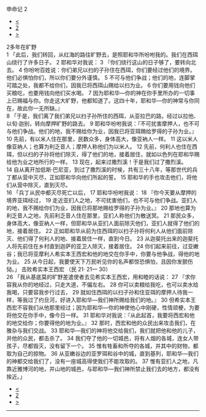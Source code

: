﻿





 申命记 2




* [<](bible/DEU01.md)
* [2](bible/DEU.md)
* [>](bible/DEU03.md)



 
2多年在旷野  
1 「此后，我们转回，从红海的路往旷野去，是照耶和华所吩咐我的。我们在西珥山绕行了许多日子。 
2 耶和华对我说： 
3 『你们绕行这山的日子够了，要转向北去。 
4 你吩咐百姓说：你们弟兄以扫的子孙住在西珥，你们要经过他们的境界。他们必惧怕你们，所以你们要分外谨慎。 
5 不可与他们争战；他们的地，连脚掌可踏之处，我都不给你们，因我已将西珥山赐给以扫为业。 
6 你们要用钱向他们买粮吃，也要用钱向他们买水喝。 
7 因为耶和华—你的神在你手里所办的一切事上已赐福与你。你走这大旷野，他都知道了。这四十年，耶和华—你的神常与你同在，故此你一无所缺。』  
8 「于是，我们离了我们弟兄以扫子孙所住的西珥，从亚拉巴的路，经过以拉他、以旬·迦别，转向摩押旷野的路去。 
9 耶和华吩咐我说：『不可扰害摩押人，也不可与他们争战。他们的地，我不赐给你为业，因我已将亚珥赐给罗得的子孙为业。』 
10 先前，有以米人住在那里，民数众多，身体高大，像亚衲人一样。 
11 这以米人像亚衲人；也算为利乏音人；摩押人称他们为以米人。 
12 先前，何利人也住在西珥，但以扫的子孙将他们除灭，得了他们的地，接着居住，就如以色列在耶和华赐给他为业之地所行的一样。 
13 现在，起来过撒烈溪！于是我们过了撒烈溪。 
14 自从离开加低斯·巴尼亚，到过了撒烈溪的时候，共有三十八年，等那世代的兵丁都从营中灭尽，正如耶和华向他们所起的誓。 
15 耶和华的手也攻击他们，将他们从营中除灭，直到灭尽。  
16 「兵丁从民中都灭尽死亡以后， 
17 耶和华吩咐我说： 
18 『你今天要从摩押的境界亚珥经过， 
19 走近亚扪人之地，不可扰害他们，也不可与他们争战。亚扪人的地，我不赐给你们为业，因我已将那地赐给罗得的子孙为业。』 
20 那地也算为利乏音人之地，先前利乏音人住在那里，亚扪人称他们为散送冥。 
21 那民众多，身体高大，像亚衲人一样，但耶和华从亚扪人面前除灭他们，亚扪人就得了他们的地，接着居住。 
22 正如耶和华从前为住西珥的以扫子孙将何利人从他们面前除灭、他们得了何利人的地、接着居住一样，直到今日。 
23 从迦斐托出来的迦斐托人将先前住在乡村直到迦萨的亚卫人除灭，接着居住。 
24 你们起来前往，过亚嫩谷；我已将亚摩利人希实本王西宏和他的地交在你手中，你要与他争战，得他的地为业。 
25 从今日起，我要使天下万民听见你的名声都惊恐惧怕，且因你发颤伤恸。」 击败希实本王西宏 （民
21·
21—
30）  
26 「我从基底莫的旷野差遣使者去见希实本王西宏，用和睦的话说： 
27 『求你容我从你的地经过，只走大道，不偏左右。 
28 你可以卖粮给我吃，也可以卖水给我喝，只要容我步行过去， 
29 就如住西珥的以扫子孙和住亚珥的摩押人待我一样，等我过了约旦河，好进入耶和华—我们神所赐给我们的地。』 
30 但希实本王西宏不容我们从他那里经过；因为耶和华—你的神使他心中刚硬，性情顽梗，为要将他交在你手中，像今日一样。 
31 耶和华对我说：『从此起首，我要将西宏和他的地交给你；你要得他的地为业。』 
32 那时，西宏和他的众民出来攻击我们，在雅杂与我们交战。 
33 耶和华—我们的神将他交给我们，我们就把他和他的儿子，并他的众民，都击杀了。 
34 我们夺了他的一切城邑，将有人烟的各城，连女人带孩子，尽都毁灭，没有留下一个。 
35 惟有牲畜和所夺的各城，并其中的财物，都取为自己的掠物。 
36 从亚嫩谷边的亚罗珥和谷中的城，直到基列，耶和华—我们的神都交给我们了，没有一座城高得使我们不能攻取的。 
37 惟有亚扪人之地，凡靠近雅博河的地，并山地的城邑，与耶和华—我们神所禁止我们去的地方，都没有挨近。」 
* [<](bible/DEU01.md)
* [2](bible/DEU.md)
* [>](bible/DEU03.md)





---









